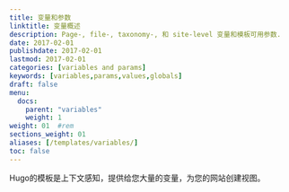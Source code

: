 ```yaml
---
title: 变量和参数
linktitle: 变量概述
description: Page-, file-, taxonomy-, 和 site-level 变量和模板可用参数.
date: 2017-02-01
publishdate: 2017-02-01
lastmod: 2017-02-01
categories: [variables and params]
keywords: [variables,params,values,globals]
draft: false
menu:
  docs:
    parent: "variables"
    weight: 1
weight: 01	#rem
sections_weight: 01
aliases: [/templates/variables/]
toc: false
---
```


Hugo的模板是上下文感知，提供给您大量的变量，为您的网站创建视图。

[Go templates]: /templates/introduction/ "Understand context in Go templates by learning the language's fundamental templating functions."
